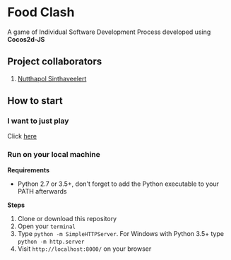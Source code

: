 # **Food Clash**
A game of Individual Software Development Process
developed using **Cocos2d-JS**

## **Project collaborators**
1. [Nutthapol Sinthaveelert](https://github.com/babestvl)

## **How to start**

### **I want to just play**
Click [here](https://goo.gl/QIPYnX)
### **Run on your local machine**
**Requirements**

* Python 2.7 or 3.5+, don't forget to add the Python executable to your PATH afterwards

**Steps**

1. Clone or download this repository
2. Open your `terminal`
3. Type `python -m SimpleHTTPServer`. For Windows with Python 3.5+ type `python -m http.server`
4. Visit `http://localhost:8000/` on your browser

